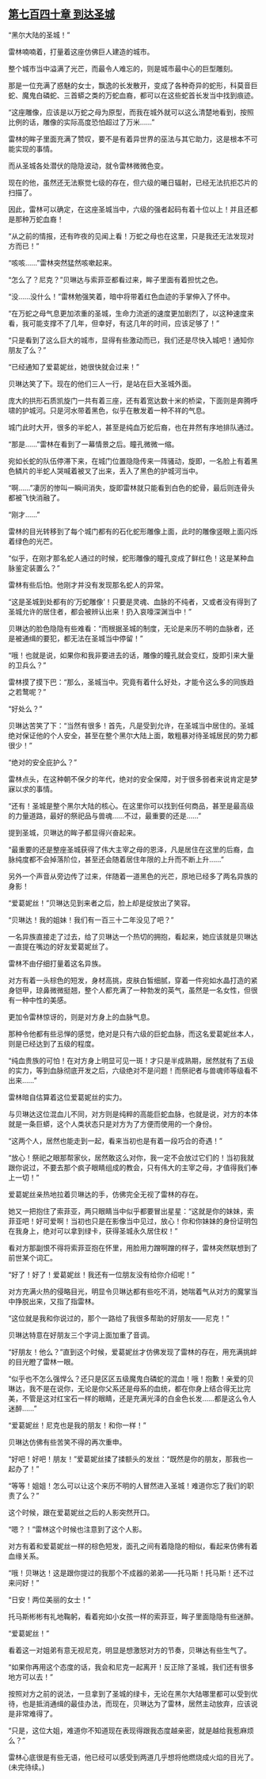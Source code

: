 ## [第七百四十章 到达圣城](https://www.xxbiquge.com/11_11222/8999963.html)


  “黑尔大陆的圣城！”

  雷林喃喃着，打量着这座仿佛巨人建造的城市。

  整个城市当中溢满了光芒，而最令人难忘的，则是城市最中心的巨型雕刻。

  那是一位充满了惑魅的女士，飘逸的长发散开，变成了各种奇异的蛇形，科莫音巨蛇、魔鬼白磷蛇、三首蟒之类的万蛇血裔，都可以在这些蛇首长发当中找到痕迹。

  “这座雕像，应该是以万蛇之母为原型，而我在城外就可以这么清楚地看到，按照比例的话，雕像的实际高度恐怕超过了万米……”

  雷林的眸子里面充满了赞叹，要不是有着异世界的巫法与其它助力，这是根本不可能实现的事情。

  而从圣城各处潜伏的隐隐波动，就令雷林微微色变。

  现在的他，虽然还无法察觉七级的存在，但六级的曦日辐射，已经无法抗拒芯片的扫描了。

  因此，雷林可以确定，在这座圣城当中，六级的强者起码有着十位以上！并且还都是那种万蛇血裔！

  “从之前的情报，还有昨夜的见闻上看！万蛇之母也在这里，只是我还无法发现对方而已！”

  “咳咳……”雷林突然猛然咳嗽起来。

  “怎么了？尼克？”贝琳达与索菲亚都看过来，眸子里面有着担忧之色。

  “没……没什么！”雷林勉强笑着，暗中将带着红色血迹的手掌伸入了怀中。

  “在万蛇之母气息更加浓重的圣城，生命力流逝的速度更加剧烈了，以这种速度来看，我可能支撑不了几年，但幸好，有这几年的时间，应该足够了！”

  “只是看到了这么巨大的城市，显得有些激动而已，我们还是尽快入城吧！通知你朋友了么？”

  “已经通知了爱葛妮丝，她很快就会过来！”

  贝琳达笑了下。现在的他们三人一行，是站在巨大圣城外面。

  庞大的拱形石质凯旋门一共有着三座，还有着宽达数十米的桥梁，下面则是奔腾呼啸的护城河。只是河水带着黑色，似乎在散发着一种不祥的气息。

  城门此时大开，很多的半蛇人，甚至是纯血万蛇后裔，也在井然有序地排队通过。

  “那是……”雷林在看到了一幕情景之后。瞳孔微微一缩。

  宛如长蛇的队伍停滞下来，在城门位置隐隐传来一阵骚动，旋即，一名脸上有着黑色鳞片的半蛇人哭喊着被叉了出来，丢入了黑色的护城河当中。

  “啊……”凄厉的惨叫一瞬间消失，旋即雷林就只能看到白色的蛇骨，最后则连骨头都被飞快消融了。

  “刚才……”

  雷林的目光转移到了每个城门都有的石化蛇形雕像上面，此时的雕像竖眼上面闪烁着绿色的光芒。

  “似乎，在刚才那名蛇人通过的时候，蛇形雕像的瞳孔变成了鲜红色！这是某种血脉鉴定装置么？”

  雷林有些后怕。他刚才并没有发现那名蛇人的异常。

  “这是圣城到处都有的‘万蛇雕像’！只要是灵魂、血脉的不纯者，又或者没有得到了圣城允许的居住者，都会被辨认出来！扔入哀嚎深渊当中！”

  贝琳达的脸色隐隐有些难看：“而根据圣城的制度，无论是来历不明的血脉者，还是被通缉的要犯，都无法在圣城当中停留！”

  “哦！也就是说，如果你和我非要进去的话，雕像的瞳孔就会变红，旋即引来大量的卫兵么？”

  雷林摸了摸下巴：“那么，圣城当中。究竟有着什么好处，才能令这么多的同族趋之若鹜呢？”

  “好处么？”

  贝琳达苦笑了下：“当然有很多！首先，凡是受到允许，在圣城当中居住的。圣城绝对保证他的个人安全，甚至在整个黑尔大陆上面，敢粗暴对待圣城居民的势力都很少！”

  “绝对的安全庇护么？”

  雷林点头，在这种朝不保夕的年代，绝对的安全保障，对于很多弱者来说肯定是梦寐以求的事情。

  “还有！圣城是整个黑尔大陆的核心。在这里你可以找到任何商品，甚至是最高级的力量道路，最好的祭祀品与兽魂……不过，最重要的还是……”

  提到圣城，贝琳达的眸子都显得兴奋起来。

  “最重要的还是整座圣城获得了伟大主宰之母的恩泽，凡是居住在这里的后裔，血脉纯度都不会掉落阶位，甚至还会随着居住年限的上升而不断上升……”

  另外一个声音从旁边传了过来，伴随着一道黑色的光芒，原地已经多了两名异族的身影！

  “爱葛妮丝！”贝琳达见到来者之后，脸上却是绽放出了笑容。

  “贝琳达！我的姐妹！我们有一百三十二年没见了吧？”

  一名异族直接走了过去，给了贝琳达一个热切的拥抱，看起来，她应该就是贝琳达一直提在嘴边的好友爱葛妮丝了。

  雷林不由仔细打量着这名异族。

  对方有着一头棕色的短发，身材高挑，皮肤白皙细腻，穿着一件宛如水晶打造的紧身铠甲，琼鼻微微挺翘，整个人都充满了一种勃发的英气，虽然是一名女性，但很有一种中性的美感。

  更加令雷林惊讶的，则是对方身上的血脉气息。

  那种令他都有些忌惮的感觉，绝对是只有六级的巨蛇血脉，而这名爱葛妮丝本人，则是已经达到了五级的程度。

  “纯血贵族的可怕！在对方身上明显可见一斑！才只是半成熟期，居然就有了五级的实力，等到血脉彻底开发之后，六级绝对不是问题！而祭祀者与兽魂师等级看不出来……”

  雷林暗自估算着这位爱葛妮丝的实力。

  与贝琳达这位混血儿不同，对方则是纯粹的高能巨蛇血脉，也就是说，对方的本体就是一条巨蟒，这个人类状态只是对方为了方便而使用的一个身份。

  “这两个人，居然也能走到一起，看来当初也是有着一段巧合的奇遇！”

  “放心！祭祀之眼那帮家伙，居然敢这么对你，我一定不会放过它们的！当初我就跟你说过，不要去那个疯子眼睛组成的教会，只有伟大的主宰之母，才值得我们奉上一切！”

  爱葛妮丝亲热地拉着贝琳达的手，仿佛完全无视了雷林的存在。

  她又一把抱住了索菲亚，两只眼睛当中似乎都要冒出星星：“这就是你的妹妹，索菲亚吧！好可爱啊！当初也只是在影像当中见过，放心！你和你妹妹的身份证明包在我身上，绝对可以拿到绿卡，获得圣城永久居住权！”

  看对方那副恨不得将索菲亚抱在怀里，用脸用力蹭啊蹭的样子，雷林突然联想到了前世某个词汇。

  “好了！好了！爱葛妮丝！我还有一位朋友没有给你介绍呢！”

  对方充满火热的侵略目光，明显令贝琳达都有些吃不消，她喘着气从对方的魔掌当中挣脱出来，又指了指雷林。

  “这位就是我和你说过的，那个一路给了我很多帮助的好朋友——尼克！”

  贝琳达特意在好朋友三个字词上面加重了音调。

  “好朋友！他么？”直到这个时候，爱葛妮丝才仿佛发现了雷林的存在，用充满挑衅的目光瞪了雷林一眼。

  “似乎也不怎么强悍么？还只是区区五级魔鬼白磷蛇的混血！哦！抱歉！亲爱的贝琳达，我不是在说你，无论是你父系还是母系的血统，都在你身上结合得无比完美，不管是这对红宝石一样的眼睛，还是充满光泽的白金色长发……都是这么令人迷醉……”

  “爱葛妮丝！尼克也是我的朋友！和你一样！”

  贝琳达仿佛有些苦笑不得的再次重申。

  “好吧！好吧！朋友！”爱葛妮丝揉了揉额头的发丝：“既然是你的朋友，那我也一起办了！”

  “等等！姐姐！怎么可以让这个来历不明的人冒然进入圣城！难道你忘了我们的职责了么？”

  这个时候，跟在爱葛妮丝之后的人影突然开口。

  “嗯？！”雷林这个时候也注意到了这个人影。

  对方有着和爱葛妮丝一样的棕色短发，面孔之间有着隐隐的相似，看起来仿佛有着血缘关系。

  “哦！贝琳达！这是跟你提过的我那个不成器的弟弟——托马斯！托马斯！还不过来问好！”

  “日安！两位美丽的女士！”

  托马斯彬彬有礼地鞠躬，看着宛如小女孩一样的索菲亚，眸子里面隐隐有些迷醉。

  “爱葛妮丝！”

  看着这一对姐弟有意无视尼克，明显是想激怒对方的节奏，贝琳达有些生气了。

  “如果你再用这个态度的话，我会和尼克一起离开！反正除了圣城，我们还有很多地方可以去！”

  按照对方之前的说法，一旦拿到了圣城的绿卡，无论在黑尔大陆哪里都可以受到优待，也是抵消通缉的最佳办法，而现在，贝琳达为了雷林，居然主动放弃，应该说是非常难得了。

  “只是，这位大姐，难道你不知道现在表现得跟我态度越亲密，就是越给我惹麻烦么？”

  雷林心底很是有些无语，他已经可以感受到两道几乎想将他燃烧成火焰的目光了。(未完待续。)
